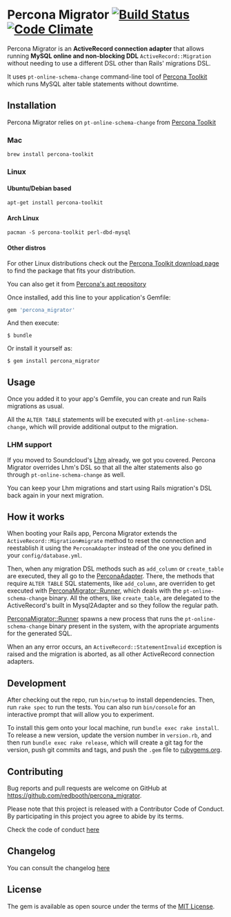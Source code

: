 # Percona Migrator [![Build Status](https://travis-ci.org/redbooth/percona_migrator.svg?branch=master)](https://travis-ci.org/redbooth/percona_migrator) [![Code Climate](https://codeclimate.com/github/redbooth/percona_migrator/badges/gpa.svg)](https://codeclimate.com/github/redbooth/percona_migrator)

Percona Migrator is an **ActiveRecord connection adapter** that allows running
**MySQL online and non-blocking DDL** `ActiveRecord::Migration` without needing
    to use a different DSL other than Rails' migrations DSL.

It uses `pt-online-schema-change` command-line tool of
[Percona
Toolkit](https://www.percona.com/doc/percona-toolkit/2.0/pt-online-schema-change.html)
which runs MySQL alter table statements without downtime.

## Installation

Percona Migrator relies on `pt-online-schema-change` from [Percona
Toolkit](https://www.percona.com/doc/percona-toolkit/2.0/pt-online-schema-change.html)

### Mac

`brew install percona-toolkit`

### Linux

#### Ubuntu/Debian based

`apt-get install percona-toolkit`

#### Arch Linux

`pacman -S percona-toolkit perl-dbd-mysql`

#### Other distros

For other Linux distributions check out the [Percona Toolkit download
page](https://www.percona.com/downloads/percona-toolkit/) to find the package
that fits your distribution.

You can also get it from [Percona's apt repository](https://www.percona.com/doc/percona-xtradb-cluster/5.5/installation/apt_repo.html)

Once installed, add this line to your application's Gemfile:

```ruby
gem 'percona_migrator'
```

And then execute:

    $ bundle

Or install it yourself as:

    $ gem install percona_migrator

## Usage

Once you added it to your app's Gemfile, you can create and run Rails migrations
as usual.

All the `ALTER TABLE` statements will be executed with
`pt-online-schema-change`, which will provide additional output to the
migration.

### LHM support

If you moved to Soundcloud's [Lhm](https://github.com/soundcloud/lhm) already,
we got you covered. Percona Migrator overrides Lhm's DSL so that all the alter
statements also go through `pt-online-schema-change` as well.

You can keep your Lhm migrations and start using Rails migration's DSL back
again in your next migration.

## How it works

When booting your Rails app, Percona Migrator extends the
`ActiveRecord::Migration#migrate` method to reset the connection and reestablish
it using the `PerconaAdapter` instead of the one you defined in your
`config/database.yml`.

Then, when any migration DSL methods such as `add_column` or `create_table` are
executed, they all go to the
[PerconaAdapter](https://github.com/redbooth/percona_migrator/blob/master/lib/active_record/connection_adapters/percona_adapter.rb).
There, the methods that require `ALTER TABLE` SQL statements, like `add_column`,
are overriden to get executed with
[PerconaMigrator::Runner](https://github.com/redbooth/percona_migrator/blob/master/lib/percona_migrator/runner.rb),
which deals with the `pt-online-schema-change` binary. All the others, like
`create_table`, are delegated to the ActiveRecord's built in Mysql2Adapter and
so they follow the regular path.

[PerconaMigrator::Runner](https://github.com/redbooth/percona_migrator/blob/master/lib/percona_migrator/runner.rb)
spawns a new process that runs the `pt-online-schema-change` binary present in
the system, with the apropriate arguments for the generated SQL.

When an any error occurs, an `ActiveRecord::StatementInvalid` exception is
raised and the migration is aborted, as all other ActiveRecord connection
adapters.

## Development

After checking out the repo, run `bin/setup` to install dependencies. Then, run
`rake spec` to run the tests. You can also run `bin/console` for an interactive
prompt that will allow you to experiment.

To install this gem onto your local machine, run `bundle exec rake install`. To
release a new version, update the version number in `version.rb`, and then run
`bundle exec rake release`, which will create a git tag for the version, push
git commits and tags, and push the `.gem` file to
[rubygems.org](https://rubygems.org).

## Contributing

Bug reports and pull requests are welcome on GitHub at
https://github.com/redbooth/percona_migrator.

Please note that this project is released with a Contributor Code of Conduct. By
participating in this project you agree to abide by its terms.

Check the code of conduct [here](CODE_OF_CONDUCT.md)

## Changelog

You can consult the changelog [here](CHANGELOG.md)

## License

The gem is available as open source under the terms of the [MIT
License](http://opensource.org/licenses/MIT).

